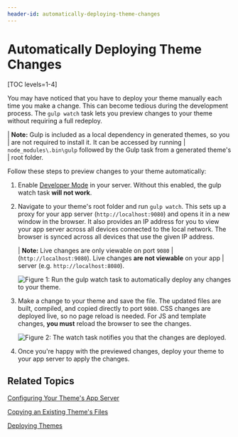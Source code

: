 ```yaml
---
header-id: automatically-deploying-theme-changes
---
```


# Automatically Deploying Theme Changes

[TOC levels=1-4]

You may have noticed that you have to deploy your theme manually each time you 
make a change. This can become tedious during the development process. The 
`gulp watch` task lets you preview changes to your theme without requiring a 
full redeploy. 

| **Note:** Gulp is included as a local dependency in generated themes, so you
| are not required to install it. It can be accessed by running
| `node_modules\.bin\gulp` followed by the Gulp task from a generated theme's
| root folder.

Follow these steps to preview changes to your theme automatically: 

1.  Enable
    [Developer Mode](/docs/7-1/tutorials/-/knowledge_base/t/using-developer-mode-with-themes)
    in your server. Without this enabled, the gulp watch task **will not work**.

2.  Navigate to your theme's root folder and run `gulp watch`. This sets up a 
    proxy for your app server (`http://localhost:9080`) and opens it in a new 
    window in the browser. It also provides an IP address for you to view your 
    app server across all devices connected to the local network. The browser is 
    synced across all devices that use the given IP address.
    
    | **Note:** Live changes are only viewable on port `9080`
    | (`http://localhost:9080`). Live changes **are not viewable** on your app
    | server (e.g. `http://localhost:8080`). 

    ![Figure 1: Run the `gulp watch` task to automatically deploy any changes to your theme.](../../../../images/theme-dev-watching-themes-gulp-watch-startup.png)

3.  Make a change to your theme and save the file. The updated files are built, 
    compiled, and copied directly to port `9080`. CSS changes are deployed 
    live, so no page reload is needed. For JS and template changes, **you must** 
    reload the browser to see the changes.

    ![Figure 2: The watch task notifies you that the changes are deployed.](../../../../images/theme-dev-watching-themes-gulp-watch-auto-deploy.png)

4.  Once you're happy with the previewed changes, deploy your theme to your app 
    server to apply the changes.

## Related Topics

[Configuring Your Theme's App Server](/docs/7-1/tutorials/-/knowledge_base/t/configuring-your-themes-app-server)

[Copying an Existing Theme's Files](/docs/7-1/tutorials/-/knowledge_base/t/copying-an-existing-themes-files)

[Deploying Themes](/docs/7-1/tutorials/-/knowledge_base/t/deploying-your-theme)
